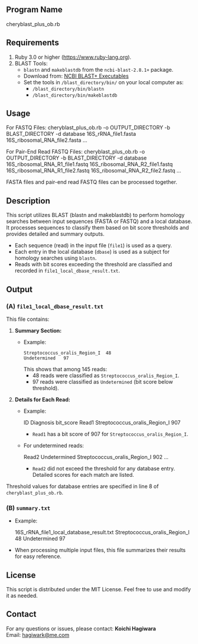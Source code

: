 ## Program Name
cheryblast_plus_ob.rb

## Requirements
1. Ruby 3.0 or higher (https://www.ruby-lang.org).
2. BLAST Tools:
   - `blastn` and `makeblastdb` from the `ncbi-blast-2.8.1+` package.
   - Download from: [NCBI BLAST+ Executables](https://ftp.ncbi.nlm.nih.gov/blast/executables/blast+/2.8.1/)
   - Set the tools in `/blast_directory/bin/` on your local computer as:
     - `/blast_directory/bin/blastn`
     - `/blast_directory/bin/makeblastdb`

## Usage
For FASTQ Files:
cheryblast_plus_ob.rb -o OUTPUT_DIRECTORY -b BLAST_DIRECTORY -d database 16S_rRNA_file1.fasta 16S_ribosomal_RNA_file2.fasta ...

For Pair-End Read FASTQ Files:
cheryblast_plus_ob.rb -o OUTPUT_DIRECTORY -b BLAST_DIRECTORY -d database 16S_ribosomal_RNA_R1_file1.fastq 16S_ribosomal_RNA_R2_file1.fastq 16S_ribosomal_RNA_R1_file2.fastq 16S_ribosomal_RNA_R2_file2.fastq ...

FASTA files and pair-end read FASTQ files can be processed together.

## Description
This script utilizes BLAST (blastn and makeblastdb) to perform homology searches between input sequences (FASTA or FASTQ) and a local database. It processes sequences to classify them based on bit score thresholds and provides detailed and summary outputs.

- Each sequence (read) in the input file (`file1`) is used as a query.
- Each entry in the local database (`dbase`) is used as a subject for homology searches using `blastn`.
- Reads with bit scores exceeding the threshold are classified and recorded in `file1_local_dbase_result.txt`.

## Output
### (A) `file1_local_dbase_result.txt`
This file contains:
1. **Summary Section:**
   - Example:
     ```
     Streptococcus_oralis_Region_I	48
     Undetermined	97
     ```
     This shows that among 145 reads:
     - 48 reads were classified as `Streptococcus_oralis_Region_I`.
     - 97 reads were classified as `Undetermined` (bit score below threshold).

2. **Details for Each Read:**
   - Example:
     
     ID	Diagnosis	bit_score
     Read1	Streptococcus_oralis_Region_I	907
     
     - `Read1` has a bit score of 907 for `Streptococcus_oralis_Region_I`.

   - For undetermined reads:
     
     Read2	Undetermined		Streptococcus_oralis_Region_I	902	...
     
     - `Read2` did not exceed the threshold for any database entry. Detailed scores for each match are listed.

Threshold values for database entries are specified in line 8 of `cheryblast_plus_ob.rb`.

### (B) `summary.txt`
- Example:
  
  16S_rRNA_file1_local_database_result.txt	Streptococcus_oralis_Region_I	48	Undetermined	97
  
- When processing multiple input files, this file summarizes their results for easy reference.

## License
This script is distributed under the MIT License. Feel free to use and modify it as needed.

## Contact
For any questions or issues, please contact:
**Koichi Hagiwara**  
Email: hagiwark@me.com
